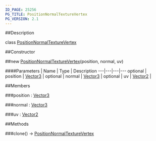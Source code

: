 ```yaml
---
ID_PAGE: 25256
PG_TITLE: PositionNormalTextureVertex
PG_VERSION: 2.1
---
```

##Description

class [PositionNormalTextureVertex](/classes/2.2-alpha/PositionNormalTextureVertex)



##Constructor

##new [PositionNormalTextureVertex](/classes/2.2-alpha/PositionNormalTextureVertex)(position, normal, uv)



####Parameters
 | Name | Type | Description
---|---|---|---
optional | position | [Vector3](/classes/2.2-alpha/Vector3) | 
optional | normal | [Vector3](/classes/2.2-alpha/Vector3) | 
optional | uv | [Vector2](/classes/2.2-alpha/Vector2) | 

##Members

###position : [Vector3](/classes/2.2-alpha/Vector3)



###normal : [Vector3](/classes/2.2-alpha/Vector3)



###uv : [Vector2](/classes/2.2-alpha/Vector2)



##Methods

###clone() &rarr; [PositionNormalTextureVertex](/classes/2.2-alpha/PositionNormalTextureVertex)


